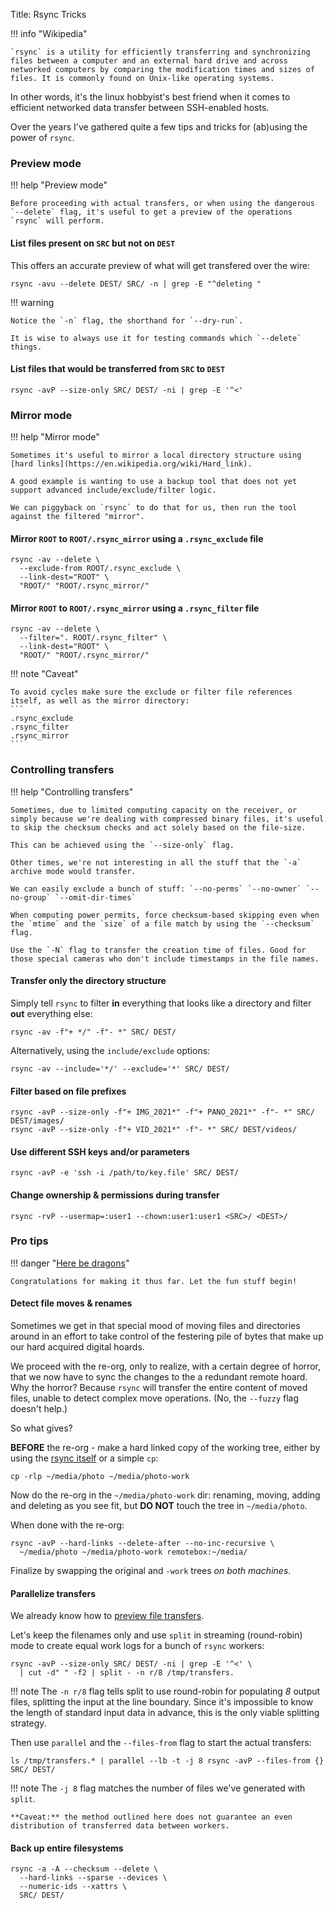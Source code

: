 Title: Rsync Tricks

!!! info "Wikipedia"

    `rsync` is a utility for efficiently transferring and synchronizing files between a computer and an external hard drive and across networked computers by comparing the modification times and sizes of files. It is commonly found on Unix-like operating systems.

In other words, it's the linux hobbyist's best friend when it comes to efficient networked data transfer between SSH-enabled hosts.

Over the years I've gathered quite a few tips and tricks for (ab)using the power of `rsync`.

### Preview mode

!!! help "Preview mode"

    Before proceeding with actual transfers, or when using the dangerous `--delete` flag, it's useful to get a preview of the operations `rsync` will perform.

#### List files present on `SRC` but not on `DEST`

This offers an accurate preview of what will get transfered over the wire: 
```shell
rsync -avu --delete DEST/ SRC/ -n | grep -E "^deleting "
```

!!! warning

    Notice the `-n` flag, the shorthand for `--dry-run`. 

    It is wise to always use it for testing commands which `--delete` things.

#### List files that would be transferred from `SRC` to `DEST`
```shell
rsync -avP --size-only SRC/ DEST/ -ni | grep -E '^<'
```

### Mirror mode

!!! help "Mirror mode"

    Sometimes it's useful to mirror a local directory structure using [hard links](https://en.wikipedia.org/wiki/Hard_link).

    A good example is wanting to use a backup tool that does not yet support advanced include/exclude/filter logic.

    We can piggyback on `rsync` to do that for us, then run the tool against the filtered "mirror".

#### Mirror `ROOT` to `ROOT/.rsync_mirror` using a `.rsync_exclude` file
```shell
rsync -av --delete \
  --exclude-from ROOT/.rsync_exclude \
  --link-dest="ROOT" \
  "ROOT/" "ROOT/.rsync_mirror/"
```

#### Mirror `ROOT` to `ROOT/.rsync_mirror` using a `.rsync_filter` file
```shell
rsync -av --delete \
  --filter=". ROOT/.rsync_filter" \
  --link-dest="ROOT" \
  "ROOT/" "ROOT/.rsync_mirror/"
```

!!! note "Caveat"

    To avoid cycles make sure the exclude or filter file references itself, as well as the mirror directory:
    ```
    .rsync_exclude
    .rsync_filter
    .rsync_mirror
    ```

### Controlling transfers

!!! help "Controlling transfers"

    Sometimes, due to limited computing capacity on the receiver, or simply because we're dealing with compressed binary files, it's useful to skip the checksum checks and act solely based on the file-size. 

    This can be achieved using the `--size-only` flag.

    Other times, we're not interesting in all the stuff that the `-a` archive mode would transfer. 

    We can easily exclude a bunch of stuff: `--no-perms` `--no-owner` `--no-group` `--omit-dir-times`

    When computing power permits, force checksum-based skipping even when the `mtime` and the `size` of a file match by using the `--checksum` flag.

    Use the `-N` flag to transfer the creation time of files. Good for those special cameras who don't include timestamps in the file names.

#### Transfer only the directory structure
Simply tell `rsync` to filter __in__ everything that looks like a directory and filter __out__ everything else:

```shell
rsync -av -f"+ */" -f"- *" SRC/ DEST/
```

Alternatively, using the `include/exclude` options:

```shell
rsync -av --include='*/' --exclude='*' SRC/ DEST/
```

#### Filter based on file prefixes
```shell
rsync -avP --size-only -f"+ IMG_2021*" -f"+ PANO_2021*" -f"- *" SRC/ DEST/images/
rsync -avP --size-only -f"+ VID_2021*" -f"- *" SRC/ DEST/videos/
```

#### Use different SSH keys and/or parameters
```shell
rsync -avP -e 'ssh -i /path/to/key.file' SRC/ DEST/
```

#### Change ownership & permissions during transfer
```shell
rsync -rvP --usermap=:user1 --chown:user1:user1 <SRC>/ <DEST>/
```

### Pro tips

!!! danger "[Here be dragons](https://en.wikipedia.org/wiki/Here_be_dragons)"

    Congratulations for making it thus far. Let the fun stuff begin!

#### Detect file moves & renames
Sometimes we get in that special mood of moving files and directories around in an effort to take control of the festering pile of bytes that make up our hard acquired digital hoards.

We proceed with the re-org, only to realize, with a certain degree of horror, that we now have to sync the changes to the a redundant remote hoard. Why the horror? Because `rsync` will transfer the entire content of moved files, unable to detect complex move operations. (No, the `--fuzzy` flag doesn't help.)

So what gives?

**BEFORE** the re-org - make a hard linked copy of the working tree, either by using the [rsync itself](#mirror-mode) or a simple `cp`:

```shell
cp -rlp ~/media/photo ~/media/photo-work
```

Now do the re-org in the `~/media/photo-work` dir: renaming, moving, adding and deleting as you see fit, but **DO NOT** touch the tree in `~/media/photo`.

When done with the re-org:

```shell
rsync -avP --hard-links --delete-after --no-inc-recursive \
  ~/media/photo ~/media/photo-work remotebox:~/media/
```

Finalize by swapping the original and `-work` trees _on both machines_.

#### Parallelize transfers
We already know how to [preview file transfers](#list-files-that-would-be-transferred-from-src-to-dest).

Let's keep the filenames only and use `split` in streaming (round-robin) mode to create equal work logs for a bunch of `rsync` workers:

```shell
rsync -avP --size-only SRC/ DEST/ -ni | grep -E '^<' \
  | cut -d" " -f2 | split - -n r/8 /tmp/transfers.
```

!!! note
    The `-n r/8` flag tells split to use round-robin for populating *8* output files, splitting the input at the line boundary. Since it's impossible to know the length of standard input data in advance, this is the only viable splitting strategy.

Then use `parallel` and the `--files-from` flag to start the actual transfers:

```shell
ls /tmp/transfers.* | parallel --lb -t -j 8 rsync -avP --files-from {} SRC/ DEST/
```

!!! note
    The `-j 8` flag matches the number of files we've generated with `split`.

    **Caveat:** the method outlined here does not guarantee an even distribution of transferred data between workers.

#### Back up entire filesystems

```shell
rsync -a -A --checksum --delete \
  --hard-links --sparse --devices \
  --numeric-ids --xattrs \
  SRC/ DEST/
```
